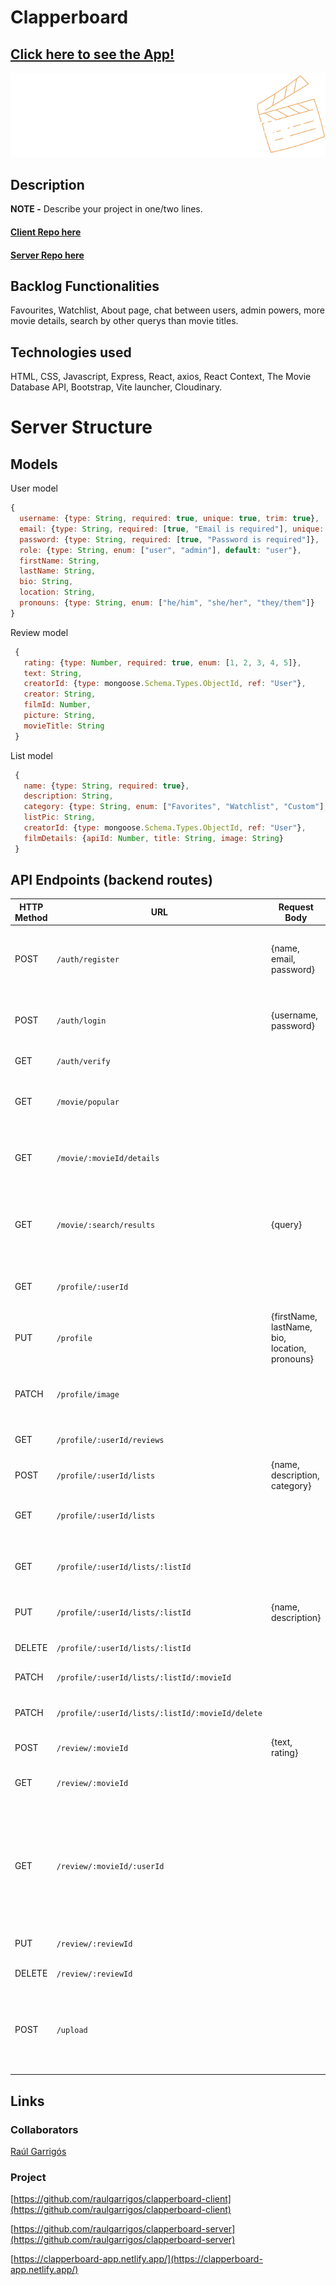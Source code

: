 # Clapperboard

## [Click here to see the App!](https://clapperboard-app.netlify.app/)

![App Logo](./public/ClapperboardBold.png)

## Description

**NOTE -** Describe your project in one/two lines.

#### [Client Repo here](https://github.com/raulgarrigos/clapperboard-client)

#### [Server Repo here](https://github.com/raulgarrigos/clapperboard-server)

## Backlog Functionalities

Favourites, Watchlist, About page, chat between users, admin powers, more movie details, search by other querys than movie titles.

## Technologies used

HTML, CSS, Javascript, Express, React, axios, React Context, The Movie Database API, Bootstrap, Vite launcher, Cloudinary.

# Server Structure

## Models

User model

```javascript
{
  username: {type: String, required: true, unique: true, trim: true},
  email: {type: String, required: [true, "Email is required"], unique: true, lowercase: true, trim: true},
  password: {type: String, required: [true, "Password is required"]},
  role: {type: String, enum: ["user", "admin"], default: "user"},
  firstName: String,
  lastName: String,
  bio: String,
  location: String,
  pronouns: {type: String, enum: ["he/him", "she/her", "they/them"]}
}
```

Review model

```javascript
 {
   rating: {type: Number, required: true, enum: [1, 2, 3, 4, 5]},
   text: String,
   creatorId: {type: mongoose.Schema.Types.ObjectId, ref: "User"},
   creator: String,
   filmId: Number,
   picture: String,
   movieTitle: String
 }
```

List model

```javascript
 {
   name: {type: String, required: true},
   description: String,
   category: {type: String, enum: ["Favorites", "Watchlist", "Custom"], required: true},
   listPic: String,
   creatorId: {type: mongoose.Schema.Types.ObjectId, ref: "User"},
   filmDetails: {apiId: Number, title: String, image: String}
 }
```

## API Endpoints (backend routes)

| HTTP Method | URL                                              | Request Body                                   | Success status | Error Status | Description                                                                                                  |
| ----------- | ------------------------------------------------ | ---------------------------------------------- | -------------- | ------------ | ------------------------------------------------------------------------------------------------------------ |
| POST        | `/auth/register`                                 | {name, email, password}                        | 201            | 400          | Registers the user in the Database and sends Token                                                           |
| POST        | `/auth/login`                                    | {username, password}                           | 200            | 400          | Validates credentials, creates and sends Token                                                               |
| GET         | `/auth/verify`                                   |                                                | 200            | 401          | Verifies the user Token                                                                                      |
| GET         | `/movie/popular`                                 |                                                | 200            | 400          | Show a list of popular movies from the API                                                                   |
| GET         | `/movie/:movieId/details`                        |                                                | 201            | 400          | Show details from a specific movie from the API                                                              |
| GET         | `/movie/:search/results`                         | {query}                                        | 200            | 400          | Show all movies with their title related with what we are searching                                          |
| GET         | `/profile/:userId`                               |                                                | 200            | 400          | Shows a user profile (own or outer)                                                                          |
| PUT         | `/profile`                                       | {firstName, lastName, bio, location, pronouns} | 200            | 401          | Edits user profile (own)                                                                                     |
| PATCH       | `/profile/image`                                 |                                                | 200            | 401          | Edits user's profile image (own) details                                                                     |
| GET         | `/profile/:userId/reviews`                       |                                                | 200            | 400, 401     | Shows all user's reviews                                                                                     |
| POST        | `/profile/:userId/lists`                         | {name, description, category}                  | 200            | 401          | Creates a new list of movies                                                                                 |
| GET         | `/profile/:userId/lists`                         |                                                | 200            | 401          | Shows all lists created by that user                                                                         |
| GET         | `/profile/:userId/lists/:listId`                 |                                                | 200            | 401          | Shows details from a specific list of that user                                                              |
| PUT         | `/profile/:userId/lists/:listId`                 | {name, description}                            | 200            | 401          | Edits a user's list (own)                                                                                    |
| DELETE      | `/profile/:userId/lists/:listId`                 |                                                | 200            | 401          | Deletes a user's list (own)                                                                                  |
| PATCH       | `/profile/:userId/lists/:listId/:movieId`        |                                                | 200            | 401          | Adds a film to the list                                                                                      |
| PATCH       | `/profile/:userId/lists/:listId/:movieId/delete` |                                                | 200            | 401          | Deletes a film from the list (own)                                                                           |
| POST        | `/review/:movieId`                               | {text, rating}                                 | 200            | 401          | Creates a review                                                                                             |
| GET         | `/review/:movieId`                               |                                                | 200            | 401          | Shows all reviews from a movie                                                                               |
| GET         | `/review/:movieId/:userId`                       |                                                | 200            | 401          | Finds a review with the same ID as the user's reviews to know if he has already done a review from that film |
| PUT         | `/review/:reviewId`                              |                                                | 200            | 401          | Edits a specific review                                                                                      |
| DELETE      | `/review/:reviewId`                              |                                                | 200            | 401          | Deletes a review                                                                                             |
| POST        | `/upload`                                        |                                                | 200            | 401          | Gets access to Cloudinary and uploads the profile picture (own)                                              |

## Links

### Collaborators

[Raúl Garrigós](https://github.com/raulgarrigos)

### Project

[https://github.com/raulgarrigos/clapperboard-client](https://github.com/raulgarrigos/clapperboard-client)

[https://github.com/raulgarrigos/clapperboard-server](https://github.com/raulgarrigos/clapperboard-server)

[https://clapperboard-app.netlify.app/](https://clapperboard-app.netlify.app/)

